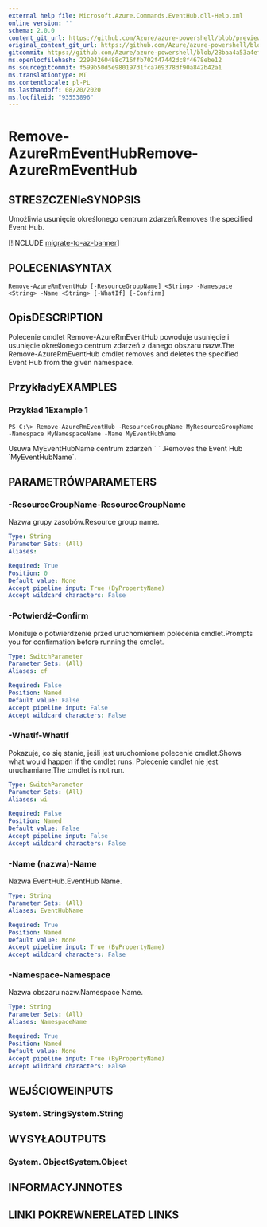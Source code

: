 ```yaml
---
external help file: Microsoft.Azure.Commands.EventHub.dll-Help.xml
online version: ''
schema: 2.0.0
content_git_url: https://github.com/Azure/azure-powershell/blob/preview/src/ResourceManager/EventHub/Commands.EventHub/help/Remove-AzureRmEventHub.md
original_content_git_url: https://github.com/Azure/azure-powershell/blob/preview/src/ResourceManager/EventHub/Commands.EventHub/help/Remove-AzureRmEventHub.md
gitcommit: https://github.com/Azure/azure-powershell/blob/28baa4a53a4efceb1197c032a8db08e199f0858d
ms.openlocfilehash: 22904260488c716ffb702f47442dc8f4678ebe12
ms.sourcegitcommit: f599b50d5e980197d1fca769378df90a842b42a1
ms.translationtype: MT
ms.contentlocale: pl-PL
ms.lasthandoff: 08/20/2020
ms.locfileid: "93553896"
---
```

# <span data-ttu-id="7b8c3-101">Remove-AzureRmEventHub</span><span class="sxs-lookup"><span data-stu-id="7b8c3-101">Remove-AzureRmEventHub</span></span>

## <span data-ttu-id="7b8c3-102">STRESZCZENIe</span><span class="sxs-lookup"><span data-stu-id="7b8c3-102">SYNOPSIS</span></span>
<span data-ttu-id="7b8c3-103">Umożliwia usunięcie określonego centrum zdarzeń.</span><span class="sxs-lookup"><span data-stu-id="7b8c3-103">Removes the specified Event Hub.</span></span>

[!INCLUDE [migrate-to-az-banner](../../includes/migrate-to-az-banner.md)]

## <span data-ttu-id="7b8c3-104">POLECENIA</span><span class="sxs-lookup"><span data-stu-id="7b8c3-104">SYNTAX</span></span>

```
Remove-AzureRmEventHub [-ResourceGroupName] <String> -Namespace <String> -Name <String> [-WhatIf] [-Confirm]
```

## <span data-ttu-id="7b8c3-105">Opis</span><span class="sxs-lookup"><span data-stu-id="7b8c3-105">DESCRIPTION</span></span>
<span data-ttu-id="7b8c3-106">Polecenie cmdlet Remove-AzureRmEventHub powoduje usunięcie i usunięcie określonego centrum zdarzeń z danego obszaru nazw.</span><span class="sxs-lookup"><span data-stu-id="7b8c3-106">The Remove-AzureRmEventHub cmdlet removes and deletes the specified Event Hub from the given namespace.</span></span>

## <span data-ttu-id="7b8c3-107">Przykłady</span><span class="sxs-lookup"><span data-stu-id="7b8c3-107">EXAMPLES</span></span>

### <span data-ttu-id="7b8c3-108">Przykład 1</span><span class="sxs-lookup"><span data-stu-id="7b8c3-108">Example 1</span></span>
```
PS C:\> Remove-AzureRmEventHub -ResourceGroupName MyResourceGroupName -Namespace MyNamespaceName -Name MyEventHubName
```

<span data-ttu-id="7b8c3-109">Usuwa MyEventHubName centrum zdarzeń \` \` .</span><span class="sxs-lookup"><span data-stu-id="7b8c3-109">Removes the Event Hub \`MyEventHubName\`.</span></span>

## <span data-ttu-id="7b8c3-110">PARAMETRÓW</span><span class="sxs-lookup"><span data-stu-id="7b8c3-110">PARAMETERS</span></span>

### <span data-ttu-id="7b8c3-111">-ResourceGroupName</span><span class="sxs-lookup"><span data-stu-id="7b8c3-111">-ResourceGroupName</span></span>
<span data-ttu-id="7b8c3-112">Nazwa grupy zasobów.</span><span class="sxs-lookup"><span data-stu-id="7b8c3-112">Resource group name.</span></span>

```yaml
Type: String
Parameter Sets: (All)
Aliases: 

Required: True
Position: 0
Default value: None
Accept pipeline input: True (ByPropertyName)
Accept wildcard characters: False
```

### <span data-ttu-id="7b8c3-113">-Potwierdź</span><span class="sxs-lookup"><span data-stu-id="7b8c3-113">-Confirm</span></span>
<span data-ttu-id="7b8c3-114">Monituje o potwierdzenie przed uruchomieniem polecenia cmdlet.</span><span class="sxs-lookup"><span data-stu-id="7b8c3-114">Prompts you for confirmation before running the cmdlet.</span></span>

```yaml
Type: SwitchParameter
Parameter Sets: (All)
Aliases: cf

Required: False
Position: Named
Default value: False
Accept pipeline input: False
Accept wildcard characters: False
```

### <span data-ttu-id="7b8c3-115">-WhatIf</span><span class="sxs-lookup"><span data-stu-id="7b8c3-115">-WhatIf</span></span>
<span data-ttu-id="7b8c3-116">Pokazuje, co się stanie, jeśli jest uruchomione polecenie cmdlet.</span><span class="sxs-lookup"><span data-stu-id="7b8c3-116">Shows what would happen if the cmdlet runs.</span></span>
<span data-ttu-id="7b8c3-117">Polecenie cmdlet nie jest uruchamiane.</span><span class="sxs-lookup"><span data-stu-id="7b8c3-117">The cmdlet is not run.</span></span>

```yaml
Type: SwitchParameter
Parameter Sets: (All)
Aliases: wi

Required: False
Position: Named
Default value: False
Accept pipeline input: False
Accept wildcard characters: False
```

### <span data-ttu-id="7b8c3-118">-Name (nazwa)</span><span class="sxs-lookup"><span data-stu-id="7b8c3-118">-Name</span></span>
<span data-ttu-id="7b8c3-119">Nazwa EventHub.</span><span class="sxs-lookup"><span data-stu-id="7b8c3-119">EventHub Name.</span></span>

```yaml
Type: String
Parameter Sets: (All)
Aliases: EventHubName

Required: True
Position: Named
Default value: None
Accept pipeline input: True (ByPropertyName)
Accept wildcard characters: False
```

### <span data-ttu-id="7b8c3-120">-Namespace</span><span class="sxs-lookup"><span data-stu-id="7b8c3-120">-Namespace</span></span>
<span data-ttu-id="7b8c3-121">Nazwa obszaru nazw.</span><span class="sxs-lookup"><span data-stu-id="7b8c3-121">Namespace Name.</span></span>

```yaml
Type: String
Parameter Sets: (All)
Aliases: NamespaceName

Required: True
Position: Named
Default value: None
Accept pipeline input: True (ByPropertyName)
Accept wildcard characters: False
```

## <span data-ttu-id="7b8c3-122">WEJŚCIOWE</span><span class="sxs-lookup"><span data-stu-id="7b8c3-122">INPUTS</span></span>

### <span data-ttu-id="7b8c3-123">System. String</span><span class="sxs-lookup"><span data-stu-id="7b8c3-123">System.String</span></span>

## <span data-ttu-id="7b8c3-124">WYSYŁA</span><span class="sxs-lookup"><span data-stu-id="7b8c3-124">OUTPUTS</span></span>

### <span data-ttu-id="7b8c3-125">System. Object</span><span class="sxs-lookup"><span data-stu-id="7b8c3-125">System.Object</span></span>

## <span data-ttu-id="7b8c3-126">INFORMACYJN</span><span class="sxs-lookup"><span data-stu-id="7b8c3-126">NOTES</span></span>

## <span data-ttu-id="7b8c3-127">LINKI POKREWNE</span><span class="sxs-lookup"><span data-stu-id="7b8c3-127">RELATED LINKS</span></span>

